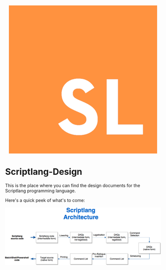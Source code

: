 <p align="center"><img src="General/Resources/Logos/logo1/logo1_480x480.png"></p>

# Scriptlang-Design
This is the place where you can find the design documents for the Scriptlang programming language.

Here's a quick peek of what's to come:

![Scriptlang Architecture](General/Scriptlang_Design_Architecture.png)
